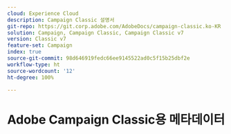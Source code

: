 ```yaml
---
cloud: Experience Cloud
description: Campaign Classic 설명서
git-repo: https://git.corp.adobe.com/AdobeDocs/campaign-classic.ko-KR
solution: Campaign, Campaign Classic, Campaign Classic v7
version: Classic v7
feature-set: Campaign
index: true
source-git-commit: 98d646919fedc66ee9145522ad0c5f15b25dbf2e
workflow-type: ht
source-wordcount: '12'
ht-degree: 100%

---
```



# Adobe Campaign Classic용 메타데이터
